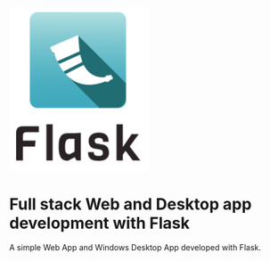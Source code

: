 <img src="images/flask.png" style="width: 50%; height: 50%;"></img>
# Full stack Web and Desktop app development with Flask
A simple Web App and Windows Desktop App developed with Flask.
